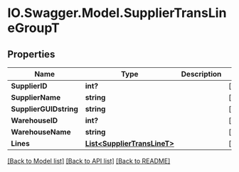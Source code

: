 # IO.Swagger.Model.SupplierTransLineGroupT
## Properties

Name | Type | Description | Notes
------------ | ------------- | ------------- | -------------
**SupplierID** | **int?** |  | [optional] 
**SupplierName** | **string** |  | [optional] 
**SupplierGUIDstring** | **string** |  | [optional] 
**WarehouseID** | **int?** |  | [optional] 
**WarehouseName** | **string** |  | [optional] 
**Lines** | [**List&lt;SupplierTransLineT&gt;**](SupplierTransLineT.md) |  | [optional] 

[[Back to Model list]](../README.md#documentation-for-models) [[Back to API list]](../README.md#documentation-for-api-endpoints) [[Back to README]](../README.md)

